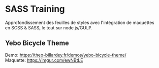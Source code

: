 # SASS Training

Approfondissement des feuilles de styles avec l'intégration de maquettes en SCSS & SASS, le tout sur node.js/GULP.

## Yebo Bicycle Theme
Demo: https://theo-billardey.fr/demos/yebo-bicycle-theme/<br/>
Maquette: https://imgur.com/ewNBtLE
